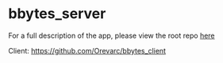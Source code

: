 # bbytes_server

For a full description of the app, please view the root repo [here](https://github.com/Orevarc/bbytes_v2)

Client: https://github.com/Orevarc/bbytes_client
